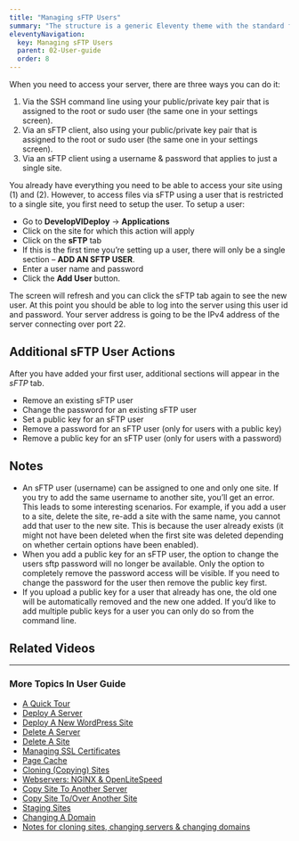 ```yaml
---
title: "Managing sFTP Users"
summary: "The structure is a generic Eleventy theme with the standard folder and file names."
eleventyNavigation:
  key: Managing sFTP Users
  parent: 02-User-guide
  order: 8
---
```

When you need to access your server, there are three ways you can do it:

1.  Via the SSH command line using your public/private key pair that is assigned to the root or sudo user (the same one in your settings screen).
2.  Via an sFTP client, also using your public/private key pair that is assigned to the root or sudo user (the same one in your settings screen).
3.  Via an sFTP client using a username & password that applies to just a single site.

You already have everything you need to be able to access your site using (1) and (2). However, to access files via sFTP using a user that is restricted to a single site, you first need to setup the user. To setup a user:

*  Go to **DevelopVIDeploy** → **Applications**
*  Click on the site for which this action will apply
*  Click on the **sFTP** tab
*  If this is the first time you’re setting up a user, there will only be a single section – **ADD AN SFTP USER**.
*  Enter a user name and password
*  Click the **Add User** button.

The screen will refresh and you can click the sFTP tab again to see the new user. At this point you should be able to log into the server using this user id and password. Your server address is going to be the IPv4 address of the server connecting over port 22.

## Additional sFTP User Actions

After you have added your first user, additional sections will appear in the _sFTP_ tab.

*  Remove an existing sFTP user
*  Change the password for an existing sFTP user
*  Set a public key for an sFTP user
*  Remove a password for an sFTP user (only for users with a public key)
*  Remove a public key for an sFTP user (only for users with a password)

## Notes

*  An sFTP user (username) can be assigned to one and only one site. If you try to add the same username to another site, you’ll get an error. This leads to some interesting scenarios. For example, if you add a user to a site, delete the site, re-add a site with the same name, you cannot add that user to the new site. This is because the user already exists (it might not have been deleted when the first site was deleted depending on whether certain options have been enabled).
*  When you add a public key for an sFTP user, the option to change the users sftp password will no longer be available. Only the option to completely remove the password access will be visible. If you need to change the password for the user then remove the public key first.
*  If you upload a public key for a user that already has one, the old one will be automatically removed and the new one added. If you’d like to add multiple public keys for a user you can only do so from the command line.

## Related Videos

- - -

### More Topics In User Guide

*  [A Quick Tour](https://web.archive.org/web/20240529160108/https://wpclouddeploy.com/documentation/wpcloud-deploy-user-guide/a-quick-tour/)
*  [Deploy A Server](https://web.archive.org/web/20240529160108/https://wpclouddeploy.com/documentation/wpcloud-deploy-user-guide/deploy-a-server/)
*  [Deploy A New WordPress Site](https://web.archive.org/web/20240529160108/https://wpclouddeploy.com/documentation/wpcloud-deploy-user-guide/add-a-new-wordpress-site/)
*  [Delete A Server](https://web.archive.org/web/20240529160108/https://wpclouddeploy.com/documentation/wpcloud-deploy-user-guide/delete-a-server/)
*  [Delete A Site](https://web.archive.org/web/20240529160108/https://wpclouddeploy.com/documentation/wpcloud-deploy-user-guide/delete-a-site/)
*  [Managing SSL Certificates](https://web.archive.org/web/20240529160108/https://wpclouddeploy.com/documentation/wpcloud-deploy-user-guide/enable-or-disable-ssl/)
*  [Page Cache](https://web.archive.org/web/20240529160108/https://wpclouddeploy.com/documentation/wpcloud-deploy-user-guide/page-cache/)
*  [Cloning (Copying) Sites](https://web.archive.org/web/20240529160108/https://wpclouddeploy.com/documentation/wpcloud-deploy-user-guide/cloning-sites/)
*  [Webservers: NGINX & OpenLiteSpeed](https://web.archive.org/web/20240529160108/https://wpclouddeploy.com/documentation/wpcloud-deploy-user-guide/webservers-nginx-openlitespeed/)
*  [Copy Site To Another Server](https://web.archive.org/web/20240529160108/https://wpclouddeploy.com/documentation/wpcloud-deploy-user-guide/copy-site-to-another-server/)
*  [Copy Site To/Over Another Site](https://web.archive.org/web/20240529160108/https://wpclouddeploy.com/documentation/wpcloud-deploy-user-guide/copy-site-to-over-another-site/)
*  [Staging Sites](https://web.archive.org/web/20240529160108/https://wpclouddeploy.com/documentation/wpcloud-deploy-user-guide/staging-sites/)
*  [Changing A Domain](https://web.archive.org/web/20240529160108/https://wpclouddeploy.com/documentation/wpcloud-deploy-user-guide/changing-a-domain/)
*  [Notes for cloning sites, changing servers & changing domains](https://web.archive.org/web/20240529160108/https://wpclouddeploy.com/documentation/wpcloud-deploy-user-guide/considerations-and-gotchas-when-cloning-sites-changing-servers-and-or-changing-domains/)
